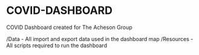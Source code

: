 # COVID-DASHBOARD
COVID Dashboard created for The Acheson Group


/Data - All import and export data used in the dashboard map
/Resources - All scripts required to run the dashboard
